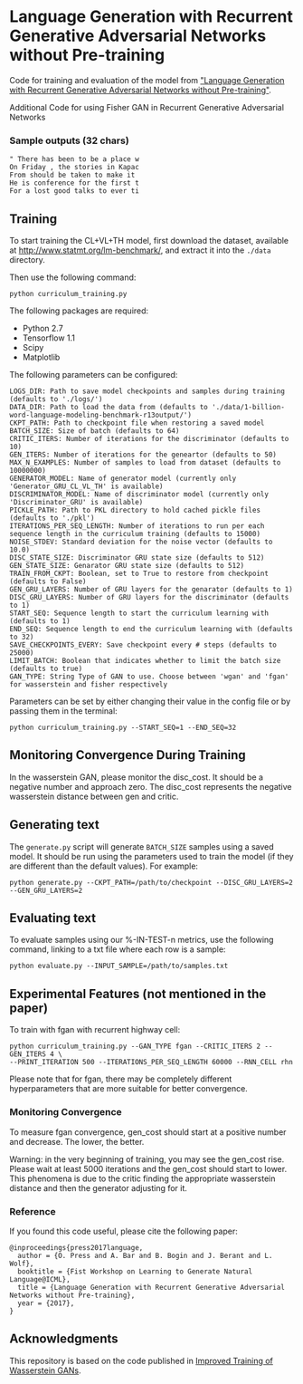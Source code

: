 # Language Generation with Recurrent Generative Adversarial Networks without Pre-training

Code for training and evaluation of the model from ["Language Generation with Recurrent Generative Adversarial Networks without Pre-training"](https://arxiv.org/abs/1706.01399).  

Additional Code for using Fisher GAN in Recurrent Generative Adversarial Networks
 
### Sample outputs (32 chars)

``` 
" There has been to be a place w
On Friday , the stories in Kapac
From should be taken to make it 
He is conference for the first t
For a lost good talks to ever ti
```

## Training

To start training the CL+VL+TH model, first download the dataset, available at <http://www.statmt.org/lm-benchmark/>, and extract it into the `./data` directory.

Then use the following command:

```
python curriculum_training.py
```

The following packages are required:

* Python 2.7
* Tensorflow 1.1
* Scipy
* Matplotlib


The following parameters can be configured:

```
LOGS_DIR: Path to save model checkpoints and samples during training (defaults to './logs/')
DATA_DIR: Path to load the data from (defaults to './data/1-billion-word-language-modeling-benchmark-r13output/')
CKPT_PATH: Path to checkpoint file when restoring a saved model
BATCH_SIZE: Size of batch (defaults to 64)
CRITIC_ITERS: Number of iterations for the discriminator (defaults to 10)
GEN_ITERS: Number of iterations for the geneartor (defaults to 50)
MAX_N_EXAMPLES: Number of samples to load from dataset (defaults to 10000000)
GENERATOR_MODEL: Name of generator model (currently only 'Generator_GRU_CL_VL_TH' is available)
DISCRIMINATOR_MODEL: Name of discriminator model (currently only 'Discriminator_GRU' is available)
PICKLE_PATH: Path to PKL directory to hold cached pickle files (defaults to './pkl')
ITERATIONS_PER_SEQ_LENGTH: Number of iterations to run per each sequence length in the curriculum training (defaults to 15000)
NOISE_STDEV: Standard deviation for the noise vector (defaults to 10.0)
DISC_STATE_SIZE: Discriminator GRU state size (defaults to 512)
GEN_STATE_SIZE: Genarator GRU state size (defaults to 512)
TRAIN_FROM_CKPT: Boolean, set to True to restore from checkpoint (defaults to False)
GEN_GRU_LAYERS: Number of GRU layers for the genarator (defaults to 1)
DISC_GRU_LAYERS: Number of GRU layers for the discriminator (defaults to 1)
START_SEQ: Sequence length to start the curriculum learning with (defaults to 1)
END_SEQ: Sequence length to end the curriculum learning with (defaults to 32)
SAVE_CHECKPOINTS_EVERY: Save checkpoint every # steps (defaults to 25000)
LIMIT_BATCH: Boolean that indicates whether to limit the batch size  (defaults to true)
GAN_TYPE: String Type of GAN to use. Choose between 'wgan' and 'fgan' for wasserstein and fisher respectively

```

Parameters can be set by either changing their value in the config file or by passing them in the terminal:

```
python curriculum_training.py --START_SEQ=1 --END_SEQ=32
```

## Monitoring Convergence During Training

In the wasserstein GAN, please monitor the disc_cost. It should be a negative number and approach zero. The disc_cost represents the negative wasserstein distance between gen and critic.

## Generating text

The `generate.py` script will generate `BATCH_SIZE` samples using a saved model. It should be run using the parameters used to train the model (if they are different than the default values). For example:

``` 
python generate.py --CKPT_PATH=/path/to/checkpoint --DISC_GRU_LAYERS=2 --GEN_GRU_LAYERS=2
```

## Evaluating text

To evaluate samples using our %-IN-TEST-n metrics, use the following command, linking to a txt file where each row is a sample:

``` 
python evaluate.py --INPUT_SAMPLE=/path/to/samples.txt
```



## Experimental Features (not mentioned in the paper)

To train with fgan with recurrent highway cell:

```
python curriculum_training.py --GAN_TYPE fgan --CRITIC_ITERS 2 --GEN_ITERS 4 \
--PRINT_ITERATION 500 --ITERATIONS_PER_SEQ_LENGTH 60000 --RNN_CELL rhn
```

Please note that for fgan, there may be completely different hyperparameters that are more suitable for better convergence.

### Monitoring Convergence

To measure fgan convergence, gen_cost should start at a positive number and decrease. The lower, the better.

Warning: in the very beginning of training, you may see the gen_cost rise. Please wait at least 5000 iterations and the gen_cost should start to lower. This phenomena is due to the critic finding the appropriate wasserstein distance and then the generator adjusting for it.

### Reference
If you found this code useful, please cite the following paper:

```
@inproceedings{press2017language,
  author = {O. Press and A. Bar and B. Bogin and J. Berant and L. Wolf},
  booktitle = {Fist Workshop on Learning to Generate Natural Language@ICML},
  title = {Language Generation with Recurrent Generative Adversarial Networks without Pre-training},
  year = {2017},
}
```


## Acknowledgments

This repository is based on the code published in [Improved Training of Wasserstein GANs](https://github.com/igul222/improved_wgan_training).

